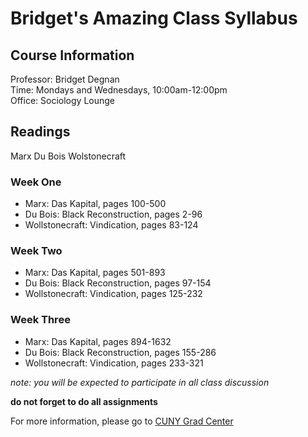 # Bridget's Amazing Class Syllabus

## Course Information

Professor: Bridget Degnan\
Time: Mondays and Wednesdays, 10:00am-12:00pm\
Office: Sociology Lounge

## Readings

Marx
Du Bois
Wolstonecraft

### Week One

- Marx: Das Kapital, pages 100-500
- Du Bois: Black Reconstruction, pages 2-96
- Wollstonecraft: Vindication, pages 83-124

### Week Two

- Marx: Das Kapital, pages 501-893
- Du Bois: Black Reconstruction, pages 97-154
- Wollstonecraft: Vindication, pages 125-232

### Week Three

- Marx: Das Kapital, pages 894-1632
- Du Bois: Black Reconstruction, pages 155-286
- Wollstonecraft: Vindication, pages 233-321

*note: you will be expected to participate in all class discussion*

**do not forget to do all assignments**

For more information, please go to [CUNY Grad Center](https://www.gc.cuny.edu)